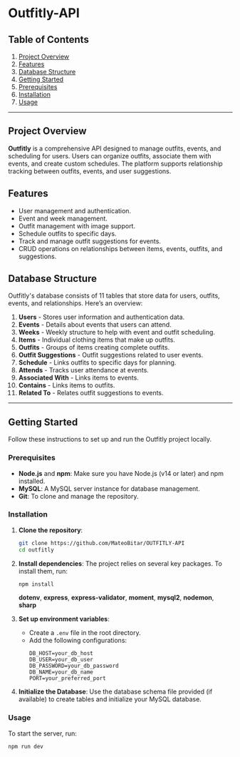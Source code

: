 # Outfitly-API

## Table of Contents
1. [Project Overview](#project-overview)
2. [Features](#features)
3. [Database Structure](#database-structure)
4. [Getting Started](#getting-started)
5. [Prerequisites](#prerequisites)
6. [Installation](#installation)
7. [Usage](#usage)

---

## Project Overview
**Outfitly** is a comprehensive API designed to manage outfits, events, and scheduling for users. Users can organize outfits, associate them with events, and create custom schedules. The platform supports relationship tracking between outfits, events, and user suggestions.

## Features
- User management and authentication.
- Event and week management.
- Outfit management with image support.
- Schedule outfits to specific days.
- Track and manage outfit suggestions for events.
- CRUD operations on relationships between items, events, outfits, and suggestions.

## Database Structure
Outfitly's database consists of 11 tables that store data for users, outfits, events, and relationships. Here’s an overview:

1. **Users** - Stores user information and authentication data.
2. **Events** - Details about events that users can attend.
3. **Weeks** - Weekly structure to help with event and outfit scheduling.
4. **Items** - Individual clothing items that make up outfits.
5. **Outfits** - Groups of items creating complete outfits.
6. **Outfit Suggestions** - Outfit suggestions related to user events.
7. **Schedule** - Links outfits to specific days for planning.
8. **Attends** - Tracks user attendance at events.
9. **Associated With** - Links items to events.
10. **Contains** - Links items to outfits.
11. **Related To** - Relates outfit suggestions to events.

---

## Getting Started
Follow these instructions to set up and run the Outfitly project locally.

### Prerequisites
- **Node.js** and **npm**: Make sure you have Node.js (v14 or later) and npm installed.
- **MySQL**: A MySQL server instance for database management.
- **Git**: To clone and manage the repository.

### Installation
1. **Clone the repository**:
    ```bash
    git clone https://github.com/MateoBitar/OUTFITLY-API
    cd outfitly
    ```

2. **Install dependencies**:
    The project relies on several key packages. To install them, run:

    ```bash
    npm install
    ```
    **dotenv**,
    **express**,
    **express-validator**,
    **moment**,
    **mysql2**,
    **nodemon**,
    **sharp**

3. **Set up environment variables**:
    - Create a `.env` file in the root directory.
    - Add the following configurations:
      ```plaintext
      DB_HOST=your_db_host
      DB_USER=your_db_user
      DB_PASSWORD=your_db_password
      DB_NAME=your_db_name
      PORT=your_preferred_port
      ```

4. **Initialize the Database**:
   Use the database schema file provided (if available) to create tables and initialize your MySQL database.

### Usage
To start the server, run:
```bash
npm run dev
